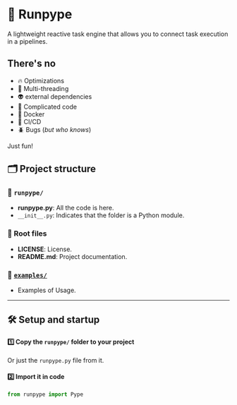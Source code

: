# 🚀 Runpype

A lightweight reactive task engine that allows you to connect task execution in a pipelines.

## There's no

- 🔥 Optimizations
- 🔁 Multi-threading
- 👽 external dependencies
- 🔬 Complicated code
- 🐳 Docker
- 🤖 CI/CD
- 🪲 Bugs (*but who knows*)

Just fun!

## 🗂️ Project structure

### 📁 `runpype/`

- **runpype.py**: All the code is here.
- `__init__.py`: Indicates that the folder is a Python module.

### 📂 Root files

- **LICENSE**: License.
- **README.md**: Project documentation.

### 📁 [`examples/`](/examples)

- Examples of Usage.

---

## 🛠️ Setup and startup

#### 1️⃣ Copy the `runpype/` folder to your project

Or just the `runpype.py` file from it.

#### 2️⃣ Import it in code

```python
from runpype import Pype
```
